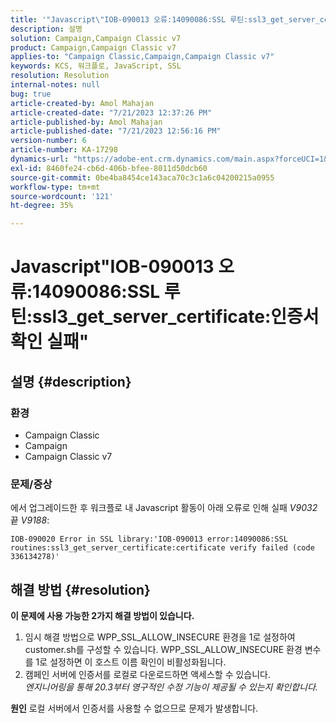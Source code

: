 ```yaml
---
title: '"Javascript\"IOB-090013 오류:14090086:SSL 루틴:ssl3_get_server_certificate:인증서 확인 실패\"'
description: 설명
solution: Campaign,Campaign Classic v7
product: Campaign,Campaign Classic v7
applies-to: "Campaign Classic,Campaign,Campaign Classic v7"
keywords: KCS, 워크플로, JavaScript, SSL
resolution: Resolution
internal-notes: null
bug: true
article-created-by: Amol Mahajan
article-created-date: "7/21/2023 12:37:26 PM"
article-published-by: Amol Mahajan
article-published-date: "7/21/2023 12:56:16 PM"
version-number: 6
article-number: KA-17298
dynamics-url: "https://adobe-ent.crm.dynamics.com/main.aspx?forceUCI=1&pagetype=entityrecord&etn=knowledgearticle&id=2e1e1457-c327-ee11-9966-6045bd0067ea"
exl-id: 8460fe24-cb6d-406b-bfee-8011d50dcb60
source-git-commit: 0be4ba8454ce143aca70c3c1a6c04200215a0955
workflow-type: tm+mt
source-wordcount: '121'
ht-degree: 35%

---
```


# Javascript&quot;IOB-090013 오류:14090086:SSL 루틴:ssl3_get_server_certificate:인증서 확인 실패&quot;

## 설명 {#description}


### <b>환경</b>

- Campaign Classic
- Campaign
- Campaign Classic v7




### <b>문제/증상</b>

에서 업그레이드한 후 워크플로 내 Javascript 활동이 아래 오류로 인해 실패 *V9032* 끝 *V9188*:




```
IOB-090020 Error in SSL library:'IOB-090013 error:14090086:SSL routines:ssl3_get_server_certificate:certificate verify failed (code 336134278)'
```



## 해결 방법 {#resolution}

<b>이 문제에 사용 가능한 2가지 해결 방법이 있습니다.</b>
1. 임시 해결 방법으로 WPP_SSL_ALLOW_INSECURE 환경을 1로 설정하여 customer.sh를 구성할 수 있습니다. WPP_SSL_ALLOW_INSECURE 환경 변수를 1로 설정하면 이 호스트 이름 확인이 비활성화됩니다. 
2. 캠페인 서버에 인증서를 로컬로 다운로드하면 액세스할 수 있습니다.<br>*엔지니어링을 통해 20.3부터 영구적인 수정 기능이 제공될 수 있는지 확인합니다.*



<b>원인</b>
로컬 서버에서 인증서를 사용할 수 없으므로 문제가 발생합니다.
